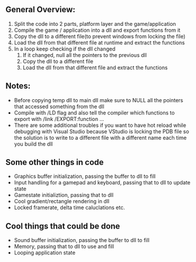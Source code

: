 ## General Overview:
1. Split the code into 2 parts, platform layer and the game/application
2. Compile the game / application into a dll and export functions from it
3. Copy the dll to a different file(to prevent windows from locking the file) 
4. Load the dll from that different file at runtime and extract the functions
5. In a loop keep checking if the dll changed
   1. If it changed, null all the pointers to the previous dll
   2. Copy the dll to a different file
   3. Load the dll from that different file and extract the functions


## Notes:
 * Before copying temp dll to main dll make sure to NULL all the pointers that accessed something from the dll
 * Compile with /LD flag and also tell the compiler which functions to export with /link /EXPORT:function ... 
 * There are some additional troubles if you want to have hot reload while debugging with Visual Studio because VStudio is locking the PDB file so the solution is to write to a different file with a different name each time you build the dll


## Some other things in code
* Graphics buffer initialization, passing the buffer to dll to fill
* Input handling for a gamepad and keyboard, passing that to dll to update state
* Gamestate initializtion, passing that to dll
* Cool gradient/rectangle rendering in dll
* Locked framerate, delta time caluclations etc.


## Cool things that could be done
* Sound buffer initialization, passing the buffer to dll to fill
* Memory, passing that to dll to use and fill
* Looping application state